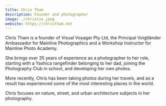 ```yaml
---
title: Chris Tham
description: Founder and photographer
image: ./christie.jpeg
website: https://christham.net
---
```


Chris Tham is a founder of Visual Voyager Pty Ltd, the Principal Voigtländer Ambassador for Mainline Photographics and a Workshop Instructor for Mainline Photo Academy.

She brings over 35 years of experience as a photographer to her role, starting with a Yashica rangefinder belonging to her dad, joining the Photography Club in school, and developing her own photos.

More recently, Chris has been taking photos during her travels, and as a result has experienced some of the most interesting places in the world.

Chris focuses on nature, street, and urban architecture subjects in her photography.
